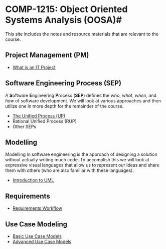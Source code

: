 # COMP-1215: Object Oriented Systems Analysis (OOSA)#

This site includes the notes and resource materials that are relevant to the course.

## Project Management (PM)

- [What is an IT Project](pages/OOSA-s01e01-What_is_an_IT_Project.md)

## Software Engineering Process (SEP) ##

A **S**oftware **E**ngineering **P**rocess (**SEP**) defines the *who*, *what*, *when*, and *how* of software development. We will look at various approaches and then utilize one in more depth for the remainder of the course.

- [The Unified Process (UP)](pages/oosa-s03e01-Unified_Process.md)
- Rational Unified Process (RUP)
- Other SEPs

## Modelling ##

Modelling in software engineering is the approach of designing a solution without actually writing much code. To accomplish this we will look at expressive visual languages that allow us to represent our ideas and share them with others (who are also familiar with these languages).

- [Introduction to UML](pages/OOSA-s04e01-Intro_to_UML.md)

## Requirements

- [Requirements Workflow](pages/OOSA-s05e01-Requirements_Workflow.md)

## Use Case Modeling

- [Basic Use Case Models](pages/OOSA-s06e01-Use_Case_Modeling.md)
- [Advanced Use Case Models](pages/OOSA-s06e02-Advanced_Use_Case_Modeling.md)

